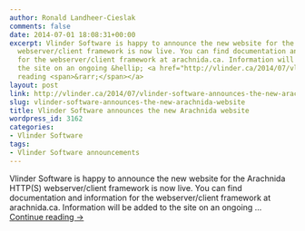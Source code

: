 ```yaml
---
author: Ronald Landheer-Cieslak
comments: false
date: 2014-07-01 18:08:31+00:00
excerpt: Vlinder Software is happy to announce the new website for the Arachnida HTTP(S)
  webserver/client framework is now live. You can find documentation and information
  for the webserver/client framework at arachnida.ca. Information will be added to
  the site on an ongoing &hellip; <a href="http://vlinder.ca/2014/07/vlinder-software-announces-the-new-arachnida-website/">Continue
  reading <span>&rarr;</span></a>
layout: post
link: http://vlinder.ca/2014/07/vlinder-software-announces-the-new-arachnida-website/
slug: vlinder-software-announces-the-new-arachnida-website
title: Vlinder Software announces the new Arachnida website
wordpress_id: 3162
categories:
- Vlinder Software
tags:
- Vlinder Software announcements
---
```


Vlinder Software is happy to announce the new website for the Arachnida HTTP(S) webserver/client framework is now live. You can find documentation and information for the webserver/client framework at arachnida.ca. Information will be added to the site on an ongoing … [Continue reading ->](http://vlinder.ca/2014/07/vlinder-software-announces-the-new-arachnida-website/)
